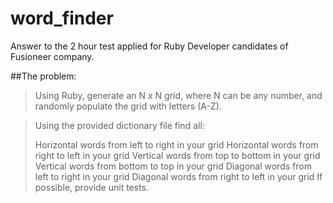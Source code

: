 # word_finder

Answer to the 2 hour test applied for Ruby Developer candidates of Fusioneer company.

##The problem:

> Using Ruby, generate an N x N grid, where N can be any number, and randomly populate the grid with letters (A-Z).

> Using the provided dictionary file find all:
> 
> Horizontal words from left to right in your grid
> Horizontal words from right to left in your grid
> Vertical words from top to bottom in your grid
> Vertical words from bottom to top in your grid
> Diagonal words from left to right in your grid
> Diagonal words from right to left in your grid
> If possible, provide unit tests.

